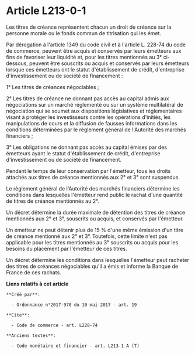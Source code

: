 # Article L213-0-1

Les titres de créance représentent chacun un droit de créance sur la personne morale ou le fonds commun de titrisation qui
les émet. 

Par dérogation à l'article 1349 du code civil et à l'article L. 228-74 du code de commerce, peuvent être acquis et conservés
par leurs émetteurs aux fins de favoriser leur liquidité et, pour les titres mentionnés au 3° ci-dessous, peuvent être
souscrits ou acquis et conservés par leurs émetteurs lorsque ces émetteurs ont le statut d'établissement de crédit,
d'entreprise d'investissement ou de société de financement : 

1° Les titres de créances négociables ; 

2° Les titres de créance ne donnant pas accès au capital admis aux négociations sur un marché réglementé ou sur un système
multilatéral de négociation qui se soumet aux dispositions législatives et réglementaires visant à protéger les investisseurs
contre les opérations d'initiés, les manipulations de cours et la diffusion de fausses informations dans les conditions
déterminées par le règlement général de l'Autorité des marchés financiers ; 

3° Les obligations ne donnant pas accès au capital émises par des émetteurs ayant le statut d'établissement de crédit,
d'entreprise d'investissement ou de société de financement. 

Pendant le temps de leur conservation par l'émetteur, tous les droits attachés aux titres de créance mentionnés aux 2° et 3°
sont suspendus. 

Le règlement général de l'Autorité des marchés financiers détermine les conditions dans lesquelles l'émetteur rend public le
rachat d'une quantité de titres de créance mentionnés au 2°. 

Un décret détermine la durée maximale de détention des titres de créance mentionnés aux 2° et 3°, souscrits ou acquis, et
conservés par l'émetteur. 

Un émetteur ne peut détenir plus de 15 % d'une même émission d'un titre de créance mentionné aux 2° et 3°. Toutefois, cette
limite n'est pas applicable pour les titres mentionnés au 3° souscrits ou acquis pour les besoins du placement par l'émetteur
de ces titres. 

Un décret détermine les conditions dans lesquelles l'émetteur peut racheter des titres de créances négociables qu'il a émis
et informe la Banque de France de ces rachats.

**Liens relatifs à cet article**

	**Créé par**:

	  - Ordonnance n°2017-970 du 10 mai 2017 - art. 19

	**Cite**:

	  - Code de commerce - art. L228-74

	**Anciens textes**:

	  - Code monétaire et financier - art. L213-1 A (T)
